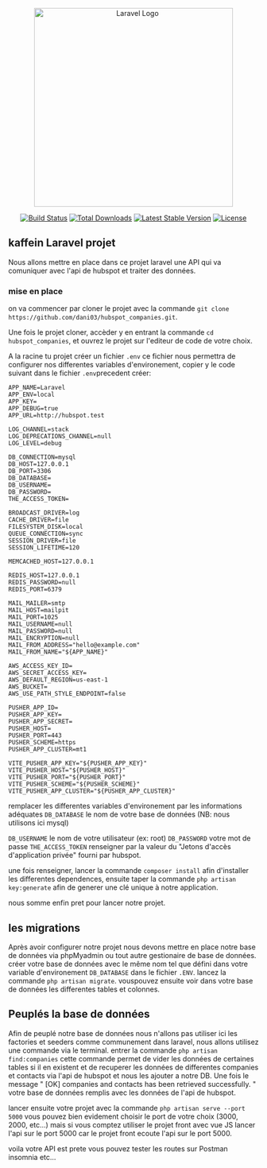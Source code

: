 <p align="center"><a href="https://laravel.com" target="_blank"><img src="https://raw.githubusercontent.com/laravel/art/master/logo-lockup/5%20SVG/2%20CMYK/1%20Full%20Color/laravel-logolockup-cmyk-red.svg" width="400" alt="Laravel Logo"></a></p>

<p align="center">
<a href="https://github.com/laravel/framework/actions"><img src="https://github.com/laravel/framework/workflows/tests/badge.svg" alt="Build Status"></a>
<a href="https://packagist.org/packages/laravel/framework"><img src="https://img.shields.io/packagist/dt/laravel/framework" alt="Total Downloads"></a>
<a href="https://packagist.org/packages/laravel/framework"><img src="https://img.shields.io/packagist/v/laravel/framework" alt="Latest Stable Version"></a>
<a href="https://packagist.org/packages/laravel/framework"><img src="https://img.shields.io/packagist/l/laravel/framework" alt="License"></a>
</p>

## kaffein Laravel projet
Nous allons mettre en place dans ce projet laravel une API qui va comuniquer avec l'api de hubspot et traiter des données.

### mise en place
on va commencer par cloner le projet avec la commande `git clone https://github.com/dani03/hubspot_companies.git`.

Une fois le projet cloner, accèder y en entrant la commande `cd hubspot_companies`, et ouvrez le projet sur l'editeur de code de votre choix. 

A la racine tu projet créer un fichier `.env` ce fichier nous permettra de configurer nos differentes variables d'environement, copier y le code suivant dans le fichier `.env`precedent créer: 

```
APP_NAME=Laravel
APP_ENV=local
APP_KEY=
APP_DEBUG=true
APP_URL=http://hubspot.test

LOG_CHANNEL=stack
LOG_DEPRECATIONS_CHANNEL=null
LOG_LEVEL=debug

DB_CONNECTION=mysql
DB_HOST=127.0.0.1
DB_PORT=3306
DB_DATABASE=
DB_USERNAME=
DB_PASSWORD=
THE_ACCESS_TOKEN=

BROADCAST_DRIVER=log
CACHE_DRIVER=file
FILESYSTEM_DISK=local
QUEUE_CONNECTION=sync
SESSION_DRIVER=file
SESSION_LIFETIME=120

MEMCACHED_HOST=127.0.0.1

REDIS_HOST=127.0.0.1
REDIS_PASSWORD=null
REDIS_PORT=6379

MAIL_MAILER=smtp
MAIL_HOST=mailpit
MAIL_PORT=1025
MAIL_USERNAME=null
MAIL_PASSWORD=null
MAIL_ENCRYPTION=null
MAIL_FROM_ADDRESS="hello@example.com"
MAIL_FROM_NAME="${APP_NAME}"

AWS_ACCESS_KEY_ID=
AWS_SECRET_ACCESS_KEY=
AWS_DEFAULT_REGION=us-east-1
AWS_BUCKET=
AWS_USE_PATH_STYLE_ENDPOINT=false

PUSHER_APP_ID=
PUSHER_APP_KEY=
PUSHER_APP_SECRET=
PUSHER_HOST=
PUSHER_PORT=443
PUSHER_SCHEME=https
PUSHER_APP_CLUSTER=mt1

VITE_PUSHER_APP_KEY="${PUSHER_APP_KEY}"
VITE_PUSHER_HOST="${PUSHER_HOST}"
VITE_PUSHER_PORT="${PUSHER_PORT}"
VITE_PUSHER_SCHEME="${PUSHER_SCHEME}"
VITE_PUSHER_APP_CLUSTER="${PUSHER_APP_CLUSTER}"

```
remplacer les differentes variables d'environement par les informations adéquates `DB_DATABASE` le nom de votre base de données (NB: nous utilisons ici mysql)

`DB_USERNAME` le nom de votre utilisateur (ex: root) 
`DB_PASSWORD` votre mot de passe
`THE_ACCESS_TOKEN` renseigner par la valeur du "Jetons d'accès d'application privée" fourni par hubspot. 


une fois renseigner,
lancer la commande `composer install` afin d'installer les differentes dependences, ensuite taper la commande `php artisan key:generate` afin de generer une clé unique à notre application. 

nous somme enfin pret pour lancer notre projet.


## les migrations
Après avoir configurer notre projet nous devons mettre en place notre base de données via phpMyadmin ou tout autre gestionaire de base de données. créer votre base de données avec le même nom tel que défini dans votre variable d'environement  `DB_DATABASE` dans le fichier `.ENV`. 
lancez la commande `php artisan migrate`. vouspouvez ensuite voir dans votre base de données les differentes tables et colonnes.

## Peuplés la base de données

Afin de peuplé notre base de données nous n'allons pas utiliser ici les factories et seeders comme communement dans laravel, nous allons utilisez une commande via le terminal. 
entrer la commande `php artisan find:companies` cette commande permet de vider les données de certaines tables si il en existent et de recuperer les données de differentes companies et contacts via l'api de hubspot et nous les ajouter a notre DB. Une fois le message " [OK] companies and contacts has been retrieved successfully. "
votre base de données remplis avec les données de l'api de hubspot.

lancer ensuite votre projet avec la commande `php artisan serve --port 5000` vous pouvez bien evidement choisir le port de votre choix (3000, 2000, etc...) mais si vous comptez utiliser le projet front avec vue JS lancer l'api sur le port 5000 car le projet front ecoute l'api sur le port 5000.

voila votre API est prete vous pouvez tester les routes sur Postman insomnia etc...






